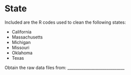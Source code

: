 # State

Included are the R codes used to clean the following states:
* California
* Massachusetts
* Michigan
* Missouri
* Oklahoma
* Texas

Obtain the raw data files from: _____________________________